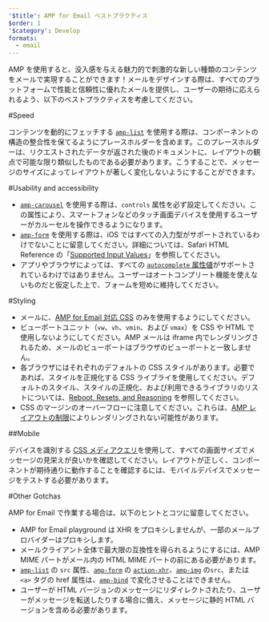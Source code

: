 ```yaml
---
'$title': AMP for Email ベストプラクティス
$order: 1
'$category': Develop
formats:
  - email
---
```


AMP を使用すると、没入感を与える魅力的で刺激的な新しい種類のコンテンツをメールで実現することができます！メールをデザインする際は、すべてのプラットフォームで性能と信頼性に優れたメールを提供し、ユーザーの期待に応えられるよう、以下のベストプラクティスを考慮してください。

#Speed

コンテンツを動的にフェッチする [`amp-list`](../../../documentation/components/reference/amp-list.md?format=email) を使用する際は、コンポーネントの構造の整合性を保てるようにプレースホルダーを含めます。このプレースホルダーは、リクエストされたデータが返された後のドキュメントに、レイアウトの観点で可能な限り類似したものである必要があります。こうすることで、メッセージのサイズによってレイアウトが著しく変化しないようにすることができます。

#Usability and accessibility

- [`amp-carousel`](../../components/reference/amp-carousel-v0.1.md?format=email) を使用する際は、`controls` 属性を必ず設定してください。この属性により、スマートフォンなどのタッチ画面デバイスを使用するユーザーがカルーセルを操作できるようになります。
- [`amp-form`](../../../documentation/components/reference/amp-form.md?format=email) を使用する際は、iOS ではすべての入力型がサポートされているわけでないことに留意してください。詳細については、Safari HTML Reference の「[Supported Input Values](https://developer.apple.com/library/archive/documentation/AppleApplications/Reference/SafariHTMLRef/Articles/InputTypes.html)」を参照してください。
- アプリやブラウザによっては、すべての [`autocomplete` 属性値](https://developer.mozilla.org/en-US/docs/Web/HTML/Attributes/autocomplete)がサポートされているわけではありません。ユーザーはオートコンプリート機能を使えないものだと仮定した上で、フォームを短めに維持してください。

#Styling

- メールに、[AMP for Email 対応 CSS](../learn/email-spec/amp-email-css.md?format=email) のみを使用するようにしてください。
- ビューポートユニット（`vw`、`vh`、`vmin`、および `vmax`）を CSS や HTML で使用しないようにしてください。AMP メールは iframe 内でレンダリングされるため、メールのビューポートはブラウザのビューポートと一致しません。
- 各ブラウザにはそれぞれのデフォルトの CSS スタイルがあります。必要であれば、スタイルを正規化する CSS ライブライを使用してください。デフォルトのスタイル、スタイルの正規化、および利用できるライブラリのリストについては、[Reboot, Resets, and Reasoning](https://css-tricks.com/reboot-resets-reasoning/) を参照してください。
- CSS のマージンのオーバーフローに注意してください。これらは、[AMP レイアウトの制限](https://github.com/ampproject/amphtml/issues/13343#issuecomment-447380241)によりレンダリングされない可能性があります。

##Mobile

デバイスを識別する [CSS メディアクエリ](style_and_layout/control_layout.md?format=email)を使用して、すべての画面サイズでメッセージの見栄えが良いかを確認してください。レイアウトが正しく、コンポーネントが期待通りに動作することを確認するには、モバイルデバイスでメッセージをテストする必要があります。

#Other Gotchas

AMP for Email で作業する場合は、以下のヒントとコツに留意してください。

- AMP for Email playground は XHR をプロキシしませんが、一部のメールプロバイダーはプロキシします。
- メールクライアント全体で最大限の互換性を得られるようにするには、AMP MIME パートがメール内の HTML MIME パートの前にある必要があります。
- [`amp-list`](../../../documentation/components/reference/amp-list.md?format=email) の `src` 属性、[`amp-form`](../../../documentation/components/reference/amp-form.md?format=email) の [`action-xhr`](../../../documentation/components/reference/amp-form.md?format=email#action-xhr)、[`amp-img`](../../../documentation/examples/documentation/amp-img.html?format=email) の`src`、または `<a>` タグの href 属性は、[`amp-bind`](../../../documentation/examples/documentation/amp-bind.html?format=email) で変化させることはできません。
- ユーザーが HTML バージョンのメッセージにリダイレクトされたり、ユーザーがメッセージを転送したりする場合に備え、メッセージに静的 HTML バージョンを含める必要があります。
